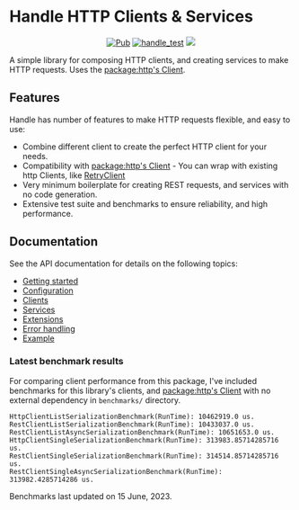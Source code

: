 # Handle HTTP Clients & Services

<p align="center">
<a href="https://pub.dev/packages/handle"><img src="https://img.shields.io/pub/v/handle.svg" alt="Pub"></a>
<a href="https://github.com/predatorx7/handle/actions/workflows/handle_test.yaml"><img src="https://github.com/predatorx7/handle/actions/workflows/handle_test.yaml/badge.svg" alt="handle_test"></a>
<a href="https://codecov.io/gh/predatorx7/handle" >
<img src="https://codecov.io/gh/predatorx7/handle/branch/main/graph/badge.svg?token=FIQIP0GYHK"/>
</a>
</p>

A simple library for composing HTTP clients, and creating services to make HTTP requests. Uses the [package:http's Client](https://pub.dev/documentation/http/latest/http/Client-class.html).

## Features

Handle has number of features to make HTTP requests flexible, and easy to use:

- Combine different client to create the perfect HTTP client for your needs.
- Compatibility with [package:http's Client](https://pub.dev/documentation/http/latest/http/Client-class.html) - You can wrap with existing http Clients, like [RetryClient](https://pub.dev/documentation/http/latest/retry/RetryClient-class.html)
- Very minimum boilerplate for creating REST requests, and services with no code generation.
- Extensive test suite and benchmarks to ensure reliability, and high performance.

## Documentation
See the API documentation for details on the following topics:

- [Getting started](https://pub.dev/documentation/handle/latest/topics/Get%20started-topic.html)
- [Configuration](https://pub.dev/documentation/handle/latest/topics/Configuration-topic.html)
- [Clients](https://pub.dev/documentation/handle/latest/topics/Clients-topic.html)
- [Services](https://pub.dev/documentation/handle/latest/topics/Services-topic.html)
- [Extensions](https://pub.dev/documentation/handle/latest/topics/Extensions-topic.html)
- [Error handling](https://pub.dev/documentation/handle/latest/topics/Error%20handling-topic.html)
- [Example](https://pub.dev/packages/handle/example)

<!-- ## Migration guides

- [Migrating to 1.0](https://pub.dev/documentation/handle/latest/topics/breaking-changes-v1-topic.html) -->

### Latest benchmark results

For comparing client performance from this package, I've included benchmarks for this library's clients, and [package:http's Client](https://pub.dev/documentation/http/latest/http/Client-class.html) with no external dependency in `benchmarks/` directory.

```
HttpClientListSerializationBenchmark(RunTime): 10462919.0 us.
RestClientListSerializationBenchmark(RunTime): 10433037.0 us.
RestClientListAsyncSerializationBenchmark(RunTime): 10651653.0 us.
HttpClientSingleSerializationBenchmark(RunTime): 313983.85714285716 us.
RestClientSingleSerializationBenchmark(RunTime): 314514.85714285716 us.
RestClientSingleAsyncSerializationBenchmark(RunTime): 313982.4285714286 us.
```

Benchmarks last updated on 15 June, 2023.
